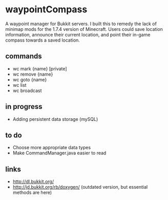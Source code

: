 waypointCompass
===============

A waypoint manager for Bukkit servers. I built this to remedy the lack of minimap mods for the 1.7.4 version of Minecraft. Users could save location information, announce their current location, and point their in-game compass towards a saved location.

commands
---------------
* wc mark {name} [private]
* wc remove {name}
* wc goto {name}
* wc list
* wc broadcast

in progress
---------------
* Adding persistent data storage (mySQL)

to do
---------------
* Choose more appropriate data types
* Make CommandManager.java easier to read

links
---------------
* http://dl.bukkit.org/
* http://jd.bukkit.org/rb/doxygen/ (outdated version, but essential methods are here)
